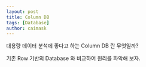 ```yaml
---
layout: post
title: Column DB
tags: [Database]
author: caimask
---
```


대용량 데이터 분석에 좋다고 하는 Column DB 란 무엇일까?

기존 Row 기반의 Database 와 비교하여 원리를 파악해 보자.

